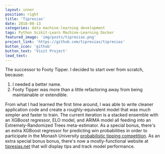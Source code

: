 ```yaml
---
layout: inner
position: right
title: 'Tipresias'
date: 2018-08-13
categories: data machine-learning development
tags: Python Scikit-Learn Machine-Learning Docker
featured_image: 'img/posts/tipresias.png'
project_link: 'https://github.com/tipresias/tipresias'
button_icon: 'github'
button_text: 'Visit Project'
lead_text:
---
```


The successor to Footy Tipper. I decided to start over from scratch, because:
1. I needed a better name.
2. Footy Tipper was more than a little refactoring away from being maintainable or extendible.

From what I had learned the first time around, I was able to write cleaner application code and create a roughly-equivalent model that was much simpler and faster to train. The current iteration is a stacked ensemble with an XGBoost regressor, ELO model, and ARIMA model all feeding into an Extremely-Randomized Trees meta-estimator. As a special bonus, there's an extra XGBoost regressor for predicting win probabilities in order to participate in the Monash University [probabilistic tipping competition](http://probabilistic-footy.monash.edu/~footy/about.shtml). As an extra special bonus bonus, there's now a mostly-functional website at [tipresias.net](tipresias.net) that will display tips and track model performance.
